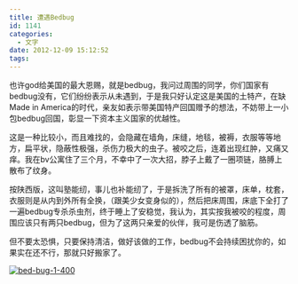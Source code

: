 ```yaml
---
title: 遭遇Bedbug
id: 1141
categories:
  - 文字
date: 2012-12-09 15:12:52
tags:
---
```


也许god给美国的最大恩赐，就是bedbug，我问过周围的同学，你们国家有bedbug没有，它们纷纷表示从未遇到，于是我只好认定这是美国的土特产，在缺Made in America的时代，亲友如表示带美国特产回国赠予的想法，不妨带上一小包bedbug回国，彰显一下资本主义国家的优越性。

这是一种比较小，而且难找的，会隐藏在墙角，床缝，地毯，被褥，衣服等等地方，扁平状，隐蔽性极强，杀伤力极大的虫子。被咬之后，连着出现红肿，又痛又痒。我在bv公寓住了三个月，不幸中了一次大招，脖子上戴了一圈项链，胳膊上散布了纹身。

按陕西版，这叫塾能纫，事儿也补能纫了，于是拆洗了所有的被罩，床单，枕套，衣服则是从内到外所有全换，（跟美少女变身似的），然后把床周围，床底下全打了一遍bedbug专杀杀虫剂，终于睡上了安稳觉，我认为，其实按我被咬的程度，周围应该只有两只bedbug，但为了这两只亲爱的伙伴，我可是伤透了脑筋。

但不要太恐惧，只要保持清洁，做好该做的工作，bedbug不会持续困扰你的，如果实在还不行，那就只好搬家了。

[![](http://intijk.com/wp-content/uploads/2012/12/bed-bug-1-400.jpg "bed-bug-1-400")](http://intijk.com/wp-content/uploads/2012/12/bed-bug-1-400.jpg)